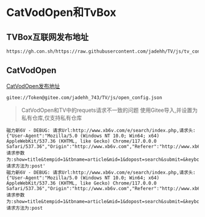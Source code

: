 # CatVodOpen和TvBox

## TVBox互联网发布地址

```bash
https://gh.con.sh/https://raw.githubusercontent.com/jadehh/TV/js/tv_config.json
```

## CatVodOpen

[CatVodOpen发布地址](https://github.com/catvod/CatVodOpen/releases)

```bash
gitee://Token@gitee.com/jadehh_743/TV/js/open_config.json
```
> CatVodOpen和TV中的requets请求不一致的问题
> 使用Gitee导入,并设置为私有仓库,仅支持私有仓库
> 


```text
磁力新6V - DEBUG: 请求Url:http://www.xb6v.com/e/search/index.php,请求头:{"User-Agent":"Mozilla/5.0 (Windows NT 10.0; Win64; x64) AppleWebKit/537.36 (KHTML, like Gecko) Chrome/117.0.0.0 Safari/537.36","Origin":"http://www.xb6v.com","Referer":"http://www.xb6v.com/"},请求参数为:show=title&tempid=1&tbname=article&mid=1&dopost=search&submit=&keyboard=%E7%B9%81%E8%8A%B1,请求方法为:post'
磁力新6V - DEBUG: 请求Url:http://www.xb6v.com/e/search/index.php,请求头:{"User-Agent":"Mozilla/5.0 (Windows NT 10.0; Win64; x64) AppleWebKit/537.36 (KHTML, like Gecko) Chrome/117.0.0.0 Safari/537.36","Origin":"http://www.xb6v.com","Referer":"http://www.xb6v.com/"},请求参数为:show=title&tempid=1&tbname=article&mid=1&dopost=search&submit=&keyboard=%E7%B9%81%E8%8A%B1,请求方法为:post
```